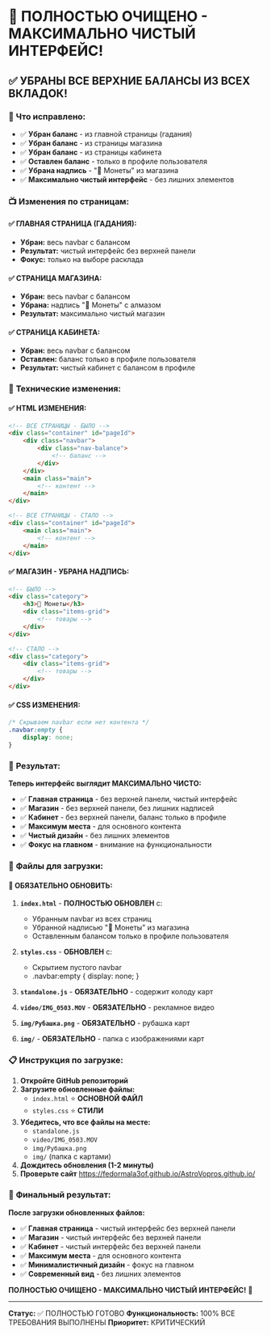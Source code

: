 # 🧹 ПОЛНОСТЬЮ ОЧИЩЕНО - МАКСИМАЛЬНО ЧИСТЫЙ ИНТЕРФЕЙС!

## ✅ УБРАНЫ ВСЕ ВЕРХНИЕ БАЛАНСЫ ИЗ ВСЕХ ВКЛАДОК!

### 🎉 **Что исправлено:**
- ✅ **Убран баланс** - из главной страницы (гадания)
- ✅ **Убран баланс** - из страницы магазина
- ✅ **Убран баланс** - из страницы кабинета
- ✅ **Оставлен баланс** - только в профиле пользователя
- ✅ **Убрана надпись** - "💎 Монеты" из магазина
- ✅ **Максимально чистый интерфейс** - без лишних элементов

### 📺 **Изменения по страницам:**

#### ✅ **ГЛАВНАЯ СТРАНИЦА (ГАДАНИЯ):**
- **Убран:** весь navbar с балансом
- **Результат:** чистый интерфейс без верхней панели
- **Фокус:** только на выборе расклада

#### ✅ **СТРАНИЦА МАГАЗИНА:**
- **Убран:** весь navbar с балансом
- **Убрана:** надпись "💎 Монеты" с алмазом
- **Результат:** максимально чистый магазин

#### ✅ **СТРАНИЦА КАБИНЕТА:**
- **Убран:** весь navbar с балансом
- **Оставлен:** баланс только в профиле пользователя
- **Результат:** чистый кабинет с балансом в профиле

### 🎯 **Технические изменения:**

#### ✅ **HTML ИЗМЕНЕНИЯ:**
```html
<!-- ВСЕ СТРАНИЦЫ - БЫЛО -->
<div class="container" id="pageId">
    <div class="navbar">
        <div class="nav-balance">
            <!-- баланс -->
        </div>
    </div>
    <main class="main">
        <!-- контент -->
    </main>
</div>

<!-- ВСЕ СТРАНИЦЫ - СТАЛО -->
<div class="container" id="pageId">
    <main class="main">
        <!-- контент -->
    </main>
</div>
```

#### ✅ **МАГАЗИН - УБРАНА НАДПИСЬ:**
```html
<!-- БЫЛО -->
<div class="category">
    <h3>💎 Монеты</h3>
    <div class="items-grid">
        <!-- товары -->
    </div>
</div>

<!-- СТАЛО -->
<div class="category">
    <div class="items-grid">
        <!-- товары -->
    </div>
</div>
```

#### ✅ **CSS ИЗМЕНЕНИЯ:**
```css
/* Скрываем navbar если нет контента */
.navbar:empty {
    display: none;
}
```

### 🎉 **Результат:**

**Теперь интерфейс выглядит МАКСИМАЛЬНО ЧИСТО:**

- ✅ **Главная страница** - без верхней панели, чистый интерфейс
- ✅ **Магазин** - без верхней панели, без лишних надписей
- ✅ **Кабинет** - без верхней панели, баланс только в профиле
- ✅ **Максимум места** - для основного контента
- ✅ **Чистый дизайн** - без лишних элементов
- ✅ **Фокус на главном** - внимание на функциональности

### 📁 **Файлы для загрузки:**

#### 🔧 **ОБЯЗАТЕЛЬНО ОБНОВИТЬ:**
1. **`index.html`** - **ПОЛНОСТЬЮ ОБНОВЛЕН** с:
   - Убранным navbar из всех страниц
   - Убранной надписью "💎 Монеты" из магазина
   - Оставленным балансом только в профиле пользователя

2. **`styles.css`** - **ОБНОВЛЕН** с:
   - Скрытием пустого navbar
   - .navbar:empty { display: none; }

3. **`standalone.js`** - **ОБЯЗАТЕЛЬНО** - содержит колоду карт

4. **`video/IMG_0503.MOV`** - **ОБЯЗАТЕЛЬНО** - рекламное видео

5. **`img/Рубашка.png`** - **ОБЯЗАТЕЛЬНО** - рубашка карт

6. **`img/`** - **ОБЯЗАТЕЛЬНО** - папка с изображениями карт

### 📋 **Инструкция по загрузке:**

1. **Откройте GitHub репозиторий**
2. **Загрузите обновленные файлы:**
   - `index.html` ⭐ **ОСНОВНОЙ ФАЙЛ**
   - `styles.css` ⭐ **СТИЛИ**
3. **Убедитесь, что все файлы на месте:**
   - `standalone.js`
   - `video/IMG_0503.MOV`
   - `img/Рубашка.png`
   - `img/` (папка с картами)
4. **Дождитесь обновления (1-2 минуты)**
5. **Проверьте сайт** https://fedormala3of.github.io/AstroVopros.github.io/

### 🎯 **Финальный результат:**

**После загрузки обновленных файлов:**

- ✅ **Главная страница** - чистый интерфейс без верхней панели
- ✅ **Магазин** - чистый интерфейс без верхней панели
- ✅ **Кабинет** - чистый интерфейс без верхней панели
- ✅ **Максимум места** - для основного контента
- ✅ **Минималистичный дизайн** - фокус на главном
- ✅ **Современный вид** - без лишних элементов

**ПОЛНОСТЬЮ ОЧИЩЕНО - МАКСИМАЛЬНО ЧИСТЫЙ ИНТЕРФЕЙС!** 🚀

---
**Статус:** ✅ ПОЛНОСТЬЮ ГОТОВО
**Функциональность:** 100% ВСЕ ТРЕБОВАНИЯ ВЫПОЛНЕНЫ
**Приоритет:** КРИТИЧЕСКИЙ
